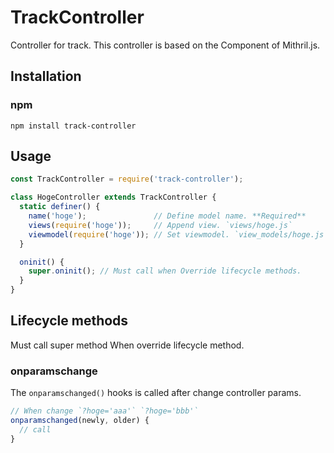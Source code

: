# TrackController
Controller for track.
This controller is based on the Component of Mithril.js.

## Installation

### npm

```shell
npm install track-controller
```

## Usage

```javascript
const TrackController = require('track-controller');

class HogeController extends TrackController {
  static definer() {
    name('hoge');               // Define model name. **Required**
    views(require('hoge'));     // Append view. `views/hoge.js`
    viewmodel(require('hoge')); // Set viewmodel. `view_models/hoge.js`
  }

  oninit() {
    super.oninit(); // Must call when Override lifecycle methods.
  }
}
```

## Lifecycle methods

Must call super method When override lifecycle method.

### onparamschange

The `onparamschanged()` hooks is called after change controller params.

```javascript
// When change `?hoge='aaa'` `?hoge='bbb'`
onparamschanged(newly, older) {
  // call  
}
```
